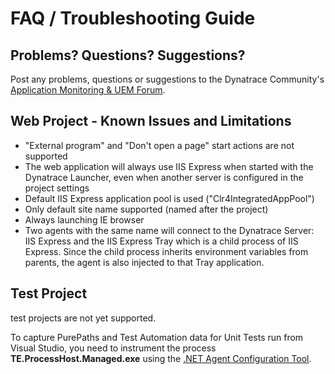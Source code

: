 # FAQ / Troubleshooting Guide

## Problems? Questions? Suggestions?

Post any problems, questions or suggestions to the Dynatrace Community's [Application Monitoring & UEM Forum](https://answers.dynatrace.com/spaces/146/index.html).
 
## Web Project - Known Issues and Limitations

* "External program" and "Don't open a page" start actions are not supported
* The web application will always use IIS Express when started with the Dynatrace Launcher, even when another server is configured in the project settings
* Default IIS Express application pool is used ("Clr4IntegratedAppPool")
* Only default site name supported (named after the project)
* Always launching IE browser
* Two agents with the same name will connect to the Dynatrace Server: IIS Express and the IIS Express Tray which is a child process of IIS Express. Since the child process inherits environment variables from parents, the agent is also injected to that Tray application.

## Test Project

test projects are not yet supported.

To capture PurePaths and Test Automation data for Unit Tests run from Visual Studio, you need to instrument the process **TE.ProcessHost.Managed.exe** using the <a href="https://community.dynatrace.com/community/display/DOCDT63/.NET+Agent+Configuration" target="_blank">.NET Agent Configuration Tool</a>.

